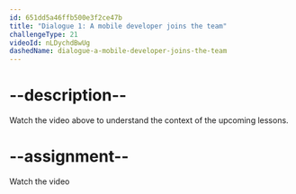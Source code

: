 ```yaml
---
id: 651dd5a46ffb500e3f2ce47b
title: "Dialogue 1: A mobile developer joins the team"
challengeType: 21
videoId: nLDychdBwUg
dashedName: dialogue-a-mobile-developer-joins-the-team
---
```


# --description--

Watch the video above to understand the context of the upcoming lessons.

# --assignment--

Watch the video
